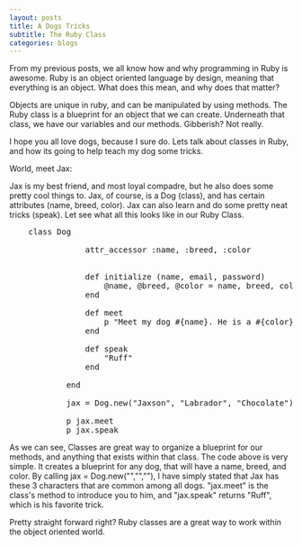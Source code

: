 ```yaml
---
layout: posts
title: A Dogs Tricks
subtitle: The Ruby Class
categories:	blogs
---
```

From my previous posts, we all know how and why programming in Ruby is awesome. Ruby is an object oriented language by design, meaning that everything is an object. What does this mean, and why does that matter?

Objects are unique in ruby, and can be manipulated by using methods. The Ruby class is a blueprint for an object that we can create. Underneath that class, we have our variables and our methods. Gibberish? Not really.

I hope you all love dogs, because I sure do. Lets talk about classes in Ruby, and how its going to help teach my dog some tricks.

World, meet Jax:

Jax is my best friend, and most loyal compadre, but he also does some pretty cool things to. Jax, of course, is a Dog (class), and has certain attributes (name, breed, color). Jax can also learn and do some pretty neat tricks (speak). Let see what all this looks like in our Ruby Class.

<pre>
	class Dog

                attr_accessor :name, :breed, :color


                def initialize (name, email, password)
                    @name, @breed, @color = name, breed, color
                end

                def meet
                    p "Meet my dog #{name}. He is a #{color} #{breed}."
                end

                def speak
                    "Ruff"
                end

            end

            jax = Dog.new("Jaxson", "Labrador", "Chocolate")

            p jax.meet
            p jax.speak
</pre>

As we can see, Classes are great way to organize a blueprint for our methods, and anything that exists within that class. The code above is very simple. It creates a blueprint for any dog, that will have a name, breed, and color. By calling jax = Dog.new("","",""), I have simply stated that Jax has these 3 characters that are common among all dogs. "jax.meet" is the class's method to introduce you to him, and "jax.speak" returns "Ruff", which is his favorite trick.

Pretty straight forward right? Ruby classes are a great way to work within the object oriented world.